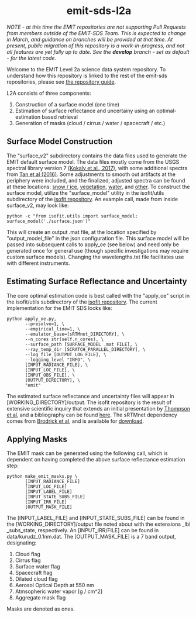 <h1 align="center"> emit-sds-l2a </h1>

_NOTE - at this time the EMIT repositories are not supporting Pull Requests from members outside of the EMIT-SDS Team.  This is expected to change in March, and guidance on branches will be provided at that time. At present, public migration of this repository is a work-in-progress, and not all features are yet fully up to date.  See the **develop** branch - set as default - for the latest code._

Welcome to the EMIT Level 2a science data system repository.  To understand how this repository is linked to the rest of the emit-sds repositories, please see [the repository guide](https://github.com/emit-sds/emit-main/wiki/Repository-Guide).

L2A consists of three components:
1) Construction of a surface model (one time)
2) Estimation of surface reflectance and uncertainy using an optimal-estimation based retrieval
3) Generation of masks (cloud / cirrus / water / spacecraft / etc.)


## Surface Model Construction
The  "surface_v2" subdirectory contains the data files used to generate the EMIT default surface model.  The data files mostly come from the USGS spectral library version 7 [(Kokaly et al., 2017)](https://dx.doi.org/10.5066/F7RR1WDJ), with some additional spectra from [Tan et al (2016)](https://doi.org/10.3390/rs8060517).  Some adjustments to smooth out artifacts at the periphery were included, and the finalized, adjusted spectra can be found at these locations: [snow / ice](https://doi.org/10.21232/xhgtM3A9), [vegetation](https://doi.org/10.21232/6sQDNjfv), [water](https://doi.org/10.21232/ZbyfMgxY), and [other](https://doi.org/10.21232/ezrQtdcw). To construct the surface model, utilize the "surface_model" utility in the isofit/utils subdirectory of the [isofit repository](https://github.com/isofit/isofit).  An example call, made from inside surface_v2, may look like:

```
python -c "from isofit.utils import surface_model; surface_model('./surface.json')"
```

This will create an output .mat file, at the location specified by "output_model_file" in the json configuration file.  This surface model will be passed into subsequent calls to apply_oe (see below) and need only be generated once for general use (though specific investigations may require custom surface models).  Changing the wavelengths.txt file facilitates use with different instruments.

## Estimating Surface Reflectance and Uncertainty

The core optimal estimation code is best called with the "apply_oe" script in the isofit/utils subdirectory of the [isofit repository](https://github.com/isofit/isofit).  The current implementation for the EMIT SDS looks like:

```
python apply_oe.py,
       --presolve=1, \
       --empirical_line=1, \
       --emulator_base=[sRTMnet_DIRECTORY], \
       --n_cores str(self.n_cores), \
       --surface_path [SURFACE_MODEL .mat FILE], \
       --ray_temp_dir [SCRATCH_PARALLEL_DIRECTORY], \
       --log_file [OUTPUT_LOG_FILE], \
       --logging_level "INFO", \
       [INPUT_RADIANCE_FILE], \
       [INPUT_LOC_FILE], \
       [INPUT_OBS_FILE], \
       [OUTPUT_DIRECTORY], \
       "emit"
``` 
        
The estimated surface reflectance and uncertainty files will appear in [WORKING_DIRECTORY]/output.  The isofit repository is the result of extensive scientific inquiry that extends an initial presentation by [Thompson et al](https://doi.org/10.1016/j.rse.2018.07.003), and a bibliography can be found [here](https://isofit.readthedocs.io/en/latest/custom/bibliography.html).  The sRTMnet dependency comes from [Brodrick et al](https://doi.org/10.1016/j.rse.2021.112476), and is available for [download](https://doi.org/10.5281/zenodo.4096627).

## Applying Masks

The EMIT mask can be generated using the following call, which is dependent on having completed the above surface reflectance estimation step:

```
python make_emit_masks.py \
       [INPUT_RADIANCE_FILE]
       [INPUT_LOC_FILE]
       [INPUT_LABEL_FILE]
       [INPUT_STATE_SUBS_FILE]
       [INPUT_IRR_FILE]
       [OUTPUT_MASK_FILE]
```

The [INPUT_LABEL_FILE] and [INPUT_STATE_SUBS_FILE] can be found in the [WORKING_DIRECTORY]/output file noted about with the extensions \_lbl \_subs_state, respectively.  An [INPUT_IRR/FILE] can be found in data/kurudz_0.1nm.dat.  The [OUTPUT_MASK_FILE] is a 7 band output, designating:

1) Cloud flag
2) Cirrus flag
3) Surface water flag
4) Spacecraft flag
5) Dilated cloud flag
6) Aerosol Optical Depth at 550 nm
7) Atmsopheric water vapor [g / cm^2]
8) Aggregate mask flag

Masks are denoted as ones.


